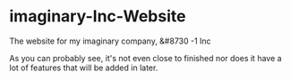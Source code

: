 # imaginary-Inc-Website
The website for my imaginary company, &amp;#8730 -1 Inc

As you can probably see, it's not even close to finished nor does it have a lot of features that will be added in later.
